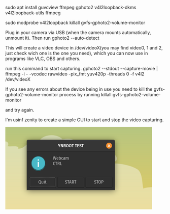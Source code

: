 sudo apt install guvcview ffmpeg gphoto2 v4l2loopback-dkms v4l2loopback-utils ffmpeg

sudo modprobe v4l2loopback
killall gvfs-gphoto2-volume-monitor

Plug in your camera via USB (when the camera mounts automatically, unmount it). Then run
gphoto2 --auto-detect  

This will create a video device in /dev/videoX(you may find video0, 1 and 2, just check wich one is the one you need), which you can now use in programs like VLC, OBS and others.

run this command to start capturing.
gphoto2 --stdout --capture-movie | ffmpeg -i - -vcodec rawvideo -pix_fmt yuv420p -threads 0 -f v4l2 /dev/videoX

If you see any errors about the device being in use you need to kill the gvfs-gphoto2-volume-monitor process by running killall gvfs-gphoto2-volume-monitor

and try again.

I'm usinf zenity to create a simple GUI to start and stop the video capturing.

![alt text](/screenShot.png)
